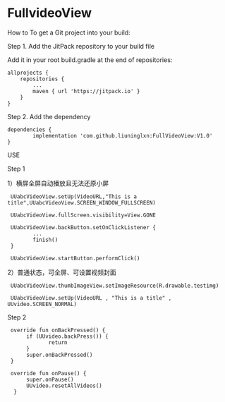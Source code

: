 # FullvideoView
How to
To get a Git project into your build:

Step 1. Add the JitPack repository to your build file

Add it in your root build.gradle at the end of repositories:

	allprojects {
		repositories {
			...
			maven { url 'https://jitpack.io' }
		}
	}
Step 2. Add the dependency

	dependencies {
	        implementation 'com.github.liuninglxn:FullVideoView:V1.0'
	}


USE

Step 1

1）横屏全屏自动播放且无法还原小屏

     UUabcVideoView.setUp(VideoURL,"This is a title",UUabcVideoView.SCREEN_WINDOW_FULLSCREEN)

     UUabcVideoView.fullScreen.visibility=View.GONE

     UUabcVideoView.backButton.setOnClickListener {
            ...
            finish()
     }

     UUabcVideoView.startButton.performClick()

2）普通状态，可全屏、可设置视频封面

     UUabcVideoView.thumbImageView.setImageResource(R.drawable.testimg)

     UUabcVideoView.setUp(VideoURL , "This is a title" , UUvideo.SCREEN_NORMAL)

Step 2

     override fun onBackPressed() {
          if (UUvideo.backPress()) {
                 return
          }
          super.onBackPressed()
     }

     override fun onPause() {
          super.onPause()
          UUvideo.resetAllVideos()
      }
